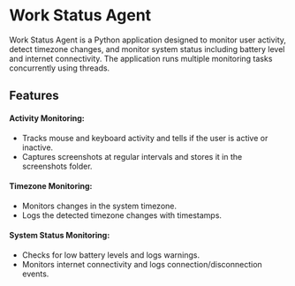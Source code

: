 # Work Status Agent
Work Status Agent is a Python application designed to monitor user activity, detect timezone changes, and monitor system status including battery level and internet connectivity. The application runs multiple monitoring tasks concurrently using threads.


## Features

#### Activity Monitoring:
* Tracks mouse and keyboard activity and tells if the user is active or inactive.
* Captures screenshots at regular intervals and stores it in the screenshots folder.

#### Timezone Monitoring:
* Monitors changes in the system timezone.
* Logs the detected timezone changes with timestamps.

#### System Status Monitoring:
* Checks for low battery levels and logs warnings.
* Monitors internet connectivity and logs connection/disconnection events.
